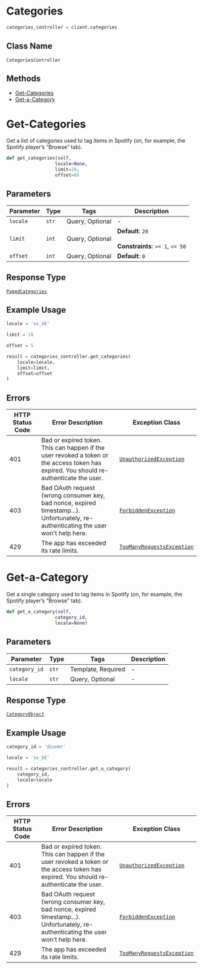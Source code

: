 # Categories

```python
categories_controller = client.categories
```

## Class Name

`CategoriesController`

## Methods

* [Get-Categories](../../doc/controllers/categories.md#get-categories)
* [Get-a-Category](../../doc/controllers/categories.md#get-a-category)


# Get-Categories

Get a list of categories used to tag items in Spotify (on, for example, the Spotify player’s “Browse” tab).

```python
def get_categories(self,
                  locale=None,
                  limit=20,
                  offset=0)
```

## Parameters

| Parameter | Type | Tags | Description |
|  --- | --- | --- | --- |
| `locale` | `str` | Query, Optional | - |
| `limit` | `int` | Query, Optional | **Default**: `20`<br><br>**Constraints**: `>= 1`, `<= 50` |
| `offset` | `int` | Query, Optional | **Default**: `0` |

## Response Type

[`PagedCategories`](../../doc/models/paged-categories.md)

## Example Usage

```python
locale = 'sv_SE'

limit = 10

offset = 5

result = categories_controller.get_categories(
    locale=locale,
    limit=limit,
    offset=offset
)
```

## Errors

| HTTP Status Code | Error Description | Exception Class |
|  --- | --- | --- |
| 401 | Bad or expired token. This can happen if the user revoked a token or<br>the access token has expired. You should re-authenticate the user. | [`UnauthorizedException`](../../doc/models/unauthorized-exception.md) |
| 403 | Bad OAuth request (wrong consumer key, bad nonce, expired<br>timestamp...). Unfortunately, re-authenticating the user won't help here. | [`ForbiddenException`](../../doc/models/forbidden-exception.md) |
| 429 | The app has exceeded its rate limits. | [`TooManyRequestsException`](../../doc/models/too-many-requests-exception.md) |


# Get-a-Category

Get a single category used to tag items in Spotify (on, for example, the Spotify player’s “Browse” tab).

```python
def get_a_category(self,
                  category_id,
                  locale=None)
```

## Parameters

| Parameter | Type | Tags | Description |
|  --- | --- | --- | --- |
| `category_id` | `str` | Template, Required | - |
| `locale` | `str` | Query, Optional | - |

## Response Type

[`CategoryObject`](../../doc/models/category-object.md)

## Example Usage

```python
category_id = 'dinner'

locale = 'sv_SE'

result = categories_controller.get_a_category(
    category_id,
    locale=locale
)
```

## Errors

| HTTP Status Code | Error Description | Exception Class |
|  --- | --- | --- |
| 401 | Bad or expired token. This can happen if the user revoked a token or<br>the access token has expired. You should re-authenticate the user. | [`UnauthorizedException`](../../doc/models/unauthorized-exception.md) |
| 403 | Bad OAuth request (wrong consumer key, bad nonce, expired<br>timestamp...). Unfortunately, re-authenticating the user won't help here. | [`ForbiddenException`](../../doc/models/forbidden-exception.md) |
| 429 | The app has exceeded its rate limits. | [`TooManyRequestsException`](../../doc/models/too-many-requests-exception.md) |

